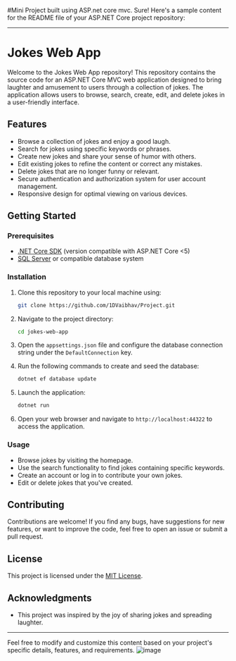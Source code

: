#Mini Project built using ASP.net core mvc.
Sure! Here's a sample content for the README file of your ASP.NET Core project repository:

---

# Jokes Web App

Welcome to the Jokes Web App repository! This repository contains the source code for an ASP.NET Core MVC web application designed to bring laughter and amusement to users through a collection of jokes. The application allows users to browse, search, create, edit, and delete jokes in a user-friendly interface.

## Features

- Browse a collection of jokes and enjoy a good laugh.
- Search for jokes using specific keywords or phrases.
- Create new jokes and share your sense of humor with others.
- Edit existing jokes to refine the content or correct any mistakes.
- Delete jokes that are no longer funny or relevant.
- Secure authentication and authorization system for user account management.
- Responsive design for optimal viewing on various devices.

## Getting Started

### Prerequisites

- [.NET Core SDK](https://dotnet.microsoft.com/download) (version compatible with ASP.NET Core <5)
- [SQL Server](https://www.microsoft.com/en-us/sql-server/sql-server-downloads) or compatible database system

### Installation

1. Clone this repository to your local machine using:

   ```bash
   git clone https://github.com/1DVaibhav/Project.git
   ```

2. Navigate to the project directory:

   ```bash
   cd jokes-web-app
   ```

3. Open the `appsettings.json` file and configure the database connection string under the `DefaultConnection` key.

4. Run the following commands to create and seed the database:

   ```bash
   dotnet ef database update
   ```

5. Launch the application:

   ```bash
   dotnet run
   ```

6. Open your web browser and navigate to `http://localhost:44322` to access the application.

### Usage

- Browse jokes by visiting the homepage.
- Use the search functionality to find jokes containing specific keywords.
- Create an account or log in to contribute your own jokes.
- Edit or delete jokes that you've created.

## Contributing

Contributions are welcome! If you find any bugs, have suggestions for new features, or want to improve the code, feel free to open an issue or submit a pull request.

## License

This project is licensed under the [MIT License](LICENSE).

## Acknowledgments

- This project was inspired by the joy of sharing jokes and spreading laughter.

---

Feel free to modify and customize this content based on your project's specific details, features, and requirements.
![image](https://github.com/1DVaibhav/Project/assets/138553000/57e2028d-0026-4632-aa61-320e6ef68f4e)
